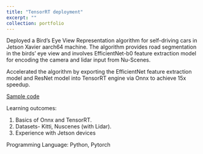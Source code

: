 ```yaml
---
title: "TensorRT deployment"
excerpt: "" 
collection: portfolio
---
```


Deployed a Bird’s Eye View Representation algorithm for self-driving cars in Jetson Xavier aarch64 machine. The algorithm provides road segmentation in the birds’ eye view and involves EfficientNet-b0 feature extraction model for encoding the camera and lidar input from Nu-Scenes.

Accelerated the algorithm by exporting the EfficientNet feature extraction model and ResNet model into TensorRT engine
via Onnx to achieve 15x speedup.

[Sample code](https://github.com/vishnumh/TensorRT)

Learning outcomes: 
1. Basics of Onnx and TensorRT. 
2. Datasets- Kitti, Nuscenes (with Lidar).
3. Experience with Jetson devices



Programming Language:
Python, Pytorch